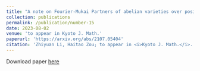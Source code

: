 ```yaml
---
title: "A note on Fourier-Mukai Partners of abelian varieties over positive characteristic fields"
collection: publications
permalink: /publication/number-15
date: 2023-08-02
venue: 'to appear in Kyoto J. Math.'
paperurl: 'https://arxiv.org/abs/2107.05404'
citation: 'Zhiyuan Li, Haitao Zou; to appear in <i>Kyoto J. Math.</i>.'
---
```


Download paper [here](https://arxiv.org/abs/2107.05404)

